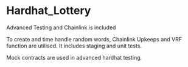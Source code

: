 # Hardhat_Lottery

Advanced Testing and Chainlink is included 

To create and time handle random words, Chainlink Upkeeps and VRF function are utilised.
It includes staging and unit tests.

Mock contracts are used in advanced hardhat testing.
